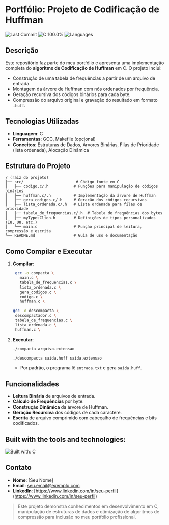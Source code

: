 # Portfólio: Projeto de Codificação de Huffman

<!-- Badges -->

![Last Commit](https://img.shields.io/github/last-commit/SEU_USUARIO/SEU_REPOSITORIO?style=flat-square)
![C 100.0%](https://img.shields.io/badge/C-100%25-blue?style=flat-square\&logo=c)
![Languages](https://img.shields.io/github/languages/count/SEU_USUARIO/SEU_REPOSITORIO?style=flat-square)

## Descrição

Este repositório faz parte do meu portfólio e apresenta uma implementação completa do **algoritmo de Codificação de Huffman** em C. O projeto inclui:

* Construção de uma tabela de frequências a partir de um arquivo de entrada.
* Montagem da árvore de Huffman com nós ordenados por frequência.
* Geração recursiva dos códigos binários para cada byte.
* Compressão do arquivo original e gravação do resultado em formato `.huff`.

## Tecnologias Utilizadas

* **Linguagem**: C
* **Ferramentas**: GCC, Makefile (opcional)
* **Conceitos**: Estruturas de Dados, Árvores Binárias, Filas de Prioridade (lista ordenada), Alocação Dinâmica

## Estrutura do Projeto

```
/ (raiz do projeto)
├── src/                       # Código fonte em C
│   ├── codigo.c/.h           # Funções para manipulação de códigos binários
│   ├── huffman.c/.h          # Implementação da árvore de Huffman
│   ├── gera_codigos.c/.h     # Geração dos códigos recursivos
│   ├── lista_ordenada.c/.h   # Lista ordenada para filas de prioridade
│   ├── tabela_de_frequencias.c/.h  # Tabela de frequências dos bytes
│   ├── myTypesClion.h        # Definições de tipos personalizados (I8, U8, etc.)
│   └── main.c                # Função principal de leitura, compressão e escrita
└── README.md                 # Guia de uso e documentação
```

## Como Compilar e Executar

1. **Compilar**:

   ```bash
    gcc -o compacta \                      
      main.c \          
      tabela_de_frequencias.c \
      lista_ordenada.c \
      gera_codigos.c \
      codigo.c \                
      huffman.c \


   ```
   ```bash
   gcc -o descompacta \                      
    descompactador.c \
    tabela_de_frequencias.c \
    lista_ordenada.c \
    huffman.c \

   ```
2. **Executar**:

   ```bash
   ./compacta arquivo.extensao   
   ```
   ```bash
   ./descompacta saida.huff saida.extensao
   ```

   * Por padrão, o programa lê `entrada.txt` e gera `saida.huff`.

## Funcionalidades

* **Leitura Binária** de arquivos de entrada.
* **Cálculo de Frequências** por byte.
* **Construção Dinâmica** da árvore de Huffman.
* **Geração Recursiva** dos códigos de cada caractere.
* **Escrita** de arquivo comprimido com cabeçalho de frequências e bits codificados.

## Built with the tools and technologies:

![Built with: C](https://img.shields.io/badge/Built%20with-C-lightgrey?style=flat-square\&logo=c\&logoColor=black)

## Contato

* **Nome**: \[Seu Nome]
* **Email**: [seu.email@exemplo.com](mailto:seu.email@exemplo.com)
* **LinkedIn**: [https://www.linkedin.com/in/seu-perfil](https://www.linkedin.com/in/seu-perfil)

> Este projeto demonstra conhecimentos em desenvolvimento em C, manipulação de estruturas de dados e otimização de algoritmos de compressão para inclusão no meu portfólio profissional.
